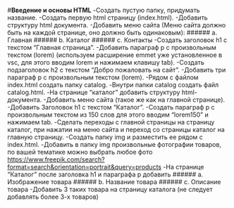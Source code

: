 #**Введение и основы HTML**
-Создать пустую папку, придумать название.
-Создать первую html страницу (index.html).
-Добавить структуру html документа.
-Добавить меню сайта (Меню сайта должно быть на каждой странице, оно должно быть одинаковым): ###### a. Главная ###### b. Каталог ###### c. Контакты
-Создать заголовок h1 с текстом “Главная страница”.
-Добавить параграф p с произвольным текстом (lorem) (используем расширение emmet уже установленное в vsc, для этого вводим lorem и нажимаем клавишу tab).
-Создать подзаголовок h2 с текстом “Добро пожаловать на сайт”.
-Добавить три параграф p с произвольным текстом (lorem).
-Рядом с файлом index.html создать папку catalog.
-Внутри папки catalog создать файл catalog.html.
-На странице “каталог” добавить структуру html-документа.
-Добавить меню сайта (такое же как на главной странице).
-Добавить Заголовок h1 с текстом “Каталог”.
-Создать параграф p с произвольным текстом из 150 слов для этого вводим “lorem150” и нажимаем tab.
-Сделать переходы с главной страницы на страницу каталог, при нажатии на меню сайта и переход со страницы каталог на главную страницу.
-Создать папку img и разместить ее рядом с index.html.
-Добавить в папку img произвольные фотографии товаров, по вашей тематике можно выбрать любое фото https://www.freepik.com/search?format=search&orientation=portrait&query=products
-На странице “Каталог” после заголовка h1 и параграфа p добавить ###### a. Изображение товара ###### b. Название товара ###### c. Описание товара
-Добавить 3 таких товара на страницу каталога (не следует добавлять более 3-х товаров)
